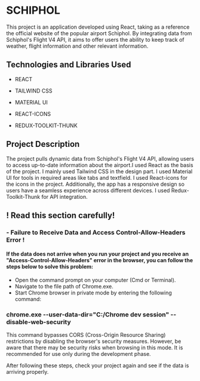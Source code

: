 # SCHIPHOL

This project is an application developed using React, taking as a reference the official website of the popular airport Schiphol. By integrating data from Schiphol's Flight V4 API, it aims to offer users the ability to keep track of weather, flight information and other relevant information.

## Technologies and Libraries Used

* REACT

* TAILWIND CSS

* MATERIAL UI

* REACT-ICONS

* REDUX-TOOLKIT-THUNK

## Project Description

The project pulls dynamic data from Schiphol's Flight V4 API, allowing users to access up-to-date information about the airport.I used React as the basis of the project. I mainly used Tailwind CSS in the design part. I used Material UI for tools in required areas like tabs and textfield. I used React-icons for the icons in the project. Additionally, the app has a responsive design so users have a seamless experience across different devices. I used Redux-Toolkit-Thunk for API integration.


## **! Read this section carefully!**

### - Failure to Receive Data and Access Control-Allow-Headers Error !

#### If the data does not arrive when you run your project and you receive an "Access-Control-Allow-Headers" error in the browser, you can follow the steps below to solve this problem:

* Open the command prompt on your computer (Cmd or Terminal).
* Navigate to the file path of Chrome.exe.
* Start Chrome browser in private mode by entering the following command:
### chrome.exe --user-data-dir="C:/Chrome dev session" --disable-web-security

This command bypasses CORS (Cross-Origin Resource Sharing) restrictions by disabling the browser's security measures. However, be aware that there may be security risks when browsing in this mode. It is recommended for use only during the development phase.

After following these steps, check your project again and see if the data is arriving properly.
